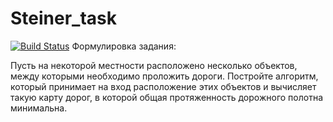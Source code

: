 # Steiner_task
[![Build Status](https://travis-ci.org/KonstantinPronin/Steiner_task.svg?branch=master)](https://travis-ci.org/KonstantinPronin/Steiner_task)
Формулировка задания:

Пусть на некоторой местности расположено несколько объектов, между
которыми необходимо проложить дороги. Постройте алгоритм, который
принимает на вход расположение этих объектов и вычисляет такую карту
дорог, в которой общая протяженность дорожного полотна минимальна.
